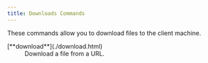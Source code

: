 ```yaml
---
title: Downloads Commands
---
```


These commands allow you to download files to the client machine.

<dl>

  <dt>[**download**](./download.html)</dt>
  <dd>Download a file from a URL.</dd>

</dl>
